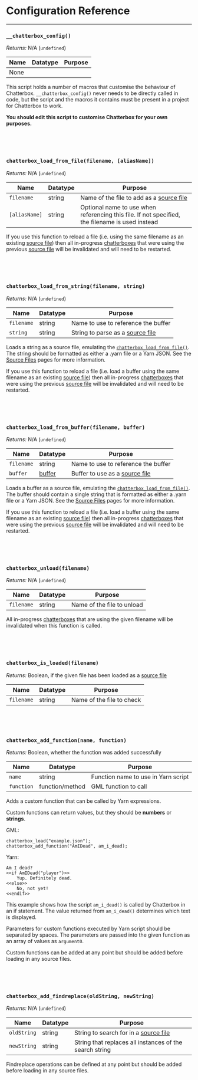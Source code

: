 # Configuration Reference

---

### `__chatterbox_config()`

*Returns:* N/A (`undefined`)

|Name|Datatype|Purpose|
|----|--------|-------|
|None|        |       |

This script holds a number of macros that customise the behaviour of Chatterbox. `__chatterbox_config()` never needs to be directly called in code, but the script and the macros it contains must be present in a project for Chatterbox to work.

**You should edit this script to customise Chatterbox for your own purposes.**

&nbsp;

&nbsp;

### `chatterbox_load_from_file(filename, [aliasName])`

*Returns:* N/A (`undefined`)

|Name         |Datatype|Purpose                                                                                        |
|-------------|--------|-----------------------------------------------------------------------------------------------|
|`filename`   |string  |Name of the file to add as a [source file](concept-source-files)                                       |
|`[aliasName]`|string  |Optional name to use when referencing this file. If not specified, the filename is used instead|

If you use this function to reload a file (i.e. using the same filename as an existing [source file](concept-source-files)) then all in-progress [chatterboxes](concept-chatterboxes) that were using the previous [source file](concept-source-files) will be invalidated and will need to be restarted.

&nbsp;

&nbsp;

### `chatterbox_load_from_string(filename, string)`

*Returns:* N/A (`undefined`)

|Name      |Datatype|Purpose                                         |
|----------|--------|------------------------------------------------|
|`filename`|string  |Name to use to reference the buffer             |
|`string`  |string  |String to parse as a [source file](concept-source-files)|

Loads a string as a source file, emulating the [`chatterbox_load_from_file()`](reference-configuration#chatterbox_load_from_filefilename). The string should be formatted as either a .yarn file or a Yarn JSON. See the [Source Files](concept-source-files) pages for more information.

If you use this function to reload a file (i.e. load a buffer using the same filename as an existing [source file](concept-source-files)) then all in-progress [chatterboxes](concept-chatterboxes) that were using the previous [source file](concept-source-files) will be invalidated and will need to be restarted.

&nbsp;

&nbsp;

### `chatterbox_load_from_buffer(filename, buffer)`

*Returns:* N/A (`undefined`)

|Name      |Datatype|Purpose                            |
|----------|--------|-----------------------------------|
|`filename`|string  |Name to use to reference the buffer|
|`buffer`  |[buffer](https://docs2.yoyogames.com/source/_build/1_overview/3_additional_information/using_buffers.html)|Buffer to use as a [source file](concept-source-files)|

Loads a buffer as a source file, emulating the [`chatterbox_load_from_file()`](reference-configuration#chatterbox_load_from_filefilename). The buffer should contain a single string that is formatted as either a .yarn file or a Yarn JSON. See the [Source Files](concept-source-files) pages for more information.

If you use this function to reload a file (i.e. load a buffer using the same filename as an existing [source file](concept-source-files)) then all in-progress [chatterboxes](concept-chatterboxes) that were using the previous [source file](concept-source-files) will be invalidated and will need to be restarted.

&nbsp;

&nbsp;

### `chatterbox_unload(filename)`

*Returns:* N/A (`undefined`)

|Name      |Datatype|Purpose                   |
|----------|--------|--------------------------|
|`filename`|string  |Name of the file to unload|

All in-progress [chatterboxes](concept-chatterboxes) that are using the given filename will be invalidated when this function is called.

&nbsp;

&nbsp;

### `chatterbox_is_loaded(filename)`

*Returns:* Boolean, if the given file has been loaded as a [source file](concept-source-files)

|Name      |Datatype|Purpose                  |
|----------|--------|-------------------------|
|`filename`|string  |Name of the file to check|

&nbsp;

&nbsp;

### `chatterbox_add_function(name, function)`

*Returns:* Boolean, whether the function was added successfully

|Name      |Datatype       |Purpose                            |
|----------|---------------|-----------------------------------|
|`name`    |string         |Function name to use in Yarn script|
|`function`|function/method|GML function to call               |

Adds a custom function that can be called by Yarn expressions.

Custom functions can return values, but they should be **numbers** or **strings**.

GML:
```
chatterbox_load("example.json");
chatterbox_add_function("AmIDead", am_i_dead);
```

Yarn:
```
Am I dead?
<<if AmIDead("player")>>
	Yup. Definitely dead.
<<else>>
	No, not yet!
<<endif>>
```

This example shows how the script `am_i_dead()` is called by Chatterbox in an if statement. The value returned from `am_i_dead()` determines which text is displayed.

Parameters for custom functions executed by Yarn script should be separated by spaces. The parameters are passed into the given function as an array of values as `argument0`.

Custom functions can be added at any point but should be added before loading in any source files.

&nbsp;

&nbsp;

### `chatterbox_add_findreplace(oldString, newString)`

*Returns:* N/A (`undefined`)

|Name       |Datatype|Purpose                                                |
|-----------|--------|-------------------------------------------------------|
|`oldString`|string  |String to search for in a [source file](concept-source-files)  |
|`newString`|string  |String that replaces all instances of the search string|

Findreplace operations can be defined at any point but should be added before loading in any source files.